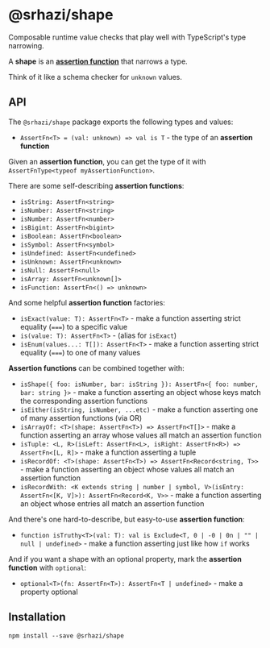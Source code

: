 # @srhazi/shape

Composable runtime value checks that play well with TypeScript's type narrowing.

A **shape** is an [**assertion
function**](https://www.typescriptlang.org/docs/handbook/release-notes/typescript-3-7.html#assertion-functions) that
narrows a type.

Think of it like a schema checker for `unknown` values.


## API

The `@srhazi/shape` package exports the following types and values:

* `AssertFn<T> = (val: unknown) => val is T` - the type of an **assertion function** 

Given an **assertion function**, you can get the type of it with `AssertFnType<typeof myAssertionFunction>`.

There are some self-describing **assertion functions**:

* `isString: AssertFn<string>`
* `isNumber: AssertFn<string>`
* `isNumber: AssertFn<number>`
* `isBigint: AssertFn<bigint>`
* `isBoolean: AssertFn<boolean>`
* `isSymbol: AssertFn<symbol>`
* `isUndefined: AssertFn<undefined>`
* `isUnknown: AssertFn<unknown>`
* `isNull: AssertFn<null>`
* `isArray: AssertFn<unknown[]>`
* `isFunction: AssertFn<() => unknown>`

And some helpful **assertion function** factories:

* `isExact(value: T): AssertFn<T>` - make a function asserting strict equality (`===`) to a specific value
* `is(value: T): AssertFn<T>` - (alias for `isExact`)
* `isEnum(values...: T[]): AssertFn<T>` - make a function asserting strict equality (`===`) to one of many values

**Assertion functions** can be combined together with:

* `isShape({ foo: isNumber, bar: isString }): AssertFn<{ foo: number, bar: string }>` - make a function asserting an object whose keys match the corresponding assertion functions
* `isEither(isString, isNumber, ...etc)` - make a function asserting one of many assertion functions (via OR)
* `isArrayOf: <T>(shape: AssertFn<T>) => AssertFn<T[]>` - make a function asserting an array whose values all match an assertion function
* `isTuple: <L, R>(isLeft: AssertFn<L>, isRight: AssertFn<R>) => AssertFn<[L, R]>` - make a function asserting a tuple
* `isRecordOf: <T>(shape: AssertFn<T>) => AssertFn<Record<string, T>>` - make a function asserting an object whose
  values all match an assertion function
* `isRecordWith: <K extends string | number | symbol, V>(isEntry: AssertFn<[K, V]>): AssertFn<Record<K, V>>` - make a function asserting an object whose
  entries all match an assertion function

And there's one hard-to-describe, but easy-to-use **assertion function**:

* `function isTruthy<T>(val: T): val is Exclude<T, 0 | -0 | 0n | "" | null | undefined>` - make a function asserting
  just like how `if` works

And if you want a shape with an optional property, mark the **assertion function** with `optional`:

* `optional<T>(fn: AssertFn<T>): AssertFn<T | undefined>` - make a property optional


## Installation

`npm install --save @srhazi/shape`

